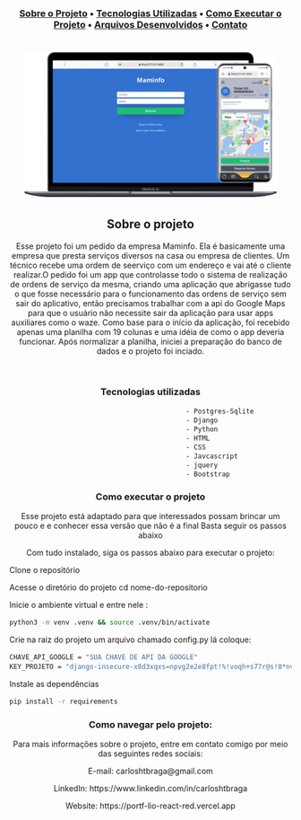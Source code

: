 <h3 align='center'Blogs Apir</h3>
 <p align="center">
  <a href="#sobre-o-projeto">Sobre o Projeto</a> •
  <a href="#tecnologias-utilizadas">Tecnologias Utilizadas</a> • 
  <a href="#como-executar-o-projeto">Como Executar o Projeto</a> • 
  <a href="#arquivos-desenvolvidos">Arquivos Desenvolvidos</a> • 
  <a href="#contato">Contato</a>
</p>
<h1 align='center'>
  <img src='https://github.com/AnaChataignier/MAM/blob/master/mam.png?raw=true' width="450" heigth="450"/>
</h1>

<h2 align='center'>Sobre o projeto</h2>


<p align='center'>Esse projeto foi um pedido da empresa Maminfo. Ela é basicamente uma empresa que presta serviços diversos na casa ou empresa de clientes. Um técnico recebe uma ordem de seerviço com um endereço e vai até o cliente realizar.O pedido foi um app que controlasse todo o sistema de realização de ordens de serviço da mesma, criando uma aplicação que abrigasse tudo o que fosse necessário para o funcionamento das ordens de serviço sem sair do aplicativo, então precisamos trabalhar com a api do Google Maps para que o usuário não necessite sair da aplicação para usar apps auxiliares como o waze.
Como base para o início da aplicação, foi recebido apenas uma planilha com 19 colunas e uma idéia de como o app deveria funcionar. Após normalizar a planilha, iniciei a preparação do banco de dados e o projeto foi inciado.

</p>
<br>
<h3 align='center'>Tecnologias utilizadas</h3>


                                                - Postgres-Sqlite
                                                - Django
                                                - Python
                                                - HTML
                                                - CSS
                                                - Javcascript
                                                - jquery
                                                - Bootstrap

<h3 align='center'>Como executar o projeto</h3>


<p align='center'>Esse projeto está adaptado para que interessados possam brincar um pouco e e conhecer essa versão que não é a final
Basta seguir os passos abaixo
</p>

<p align='center'>Com tudo instalado, siga os passos abaixo para executar o projeto:</p>

Clone o repositório

Acesse o diretório do projeto
cd nome-do-repositorio


Inicie o ambiente virtual e entre nele :
```bash
python3 -m venv .venv && source .venv/bin/activate

```
Crie na raiz do projeto um arquivo chamado config.py lá coloque:
```bash
CHAVE_API_GOOGLE = "SUA CHAVE DE API DA GOOGLE"
KEY_PROJETO = "django-insecure-x8d3xqxs=npvg2e2e8fpt!%!voqh+s77r@s!8*nv&6)gzkx=(x"


```
Instale as dependências
```bash
pip install -r requirements

```

<h3 align='center'>Como navegar pelo projeto:</h3>



<p align='center'>Para mais informações sobre o projeto, entre em contato comigo por meio das seguintes redes sociais:</p>

<p align='center'>E-mail: carloshtbraga@gmail.com</p>

<p align='center'>LinkedIn: https://www.linkedin.com/in/carloshtbraga</p>

<p align='center'>Website: https://portf-lio-react-red.vercel.app</p>
